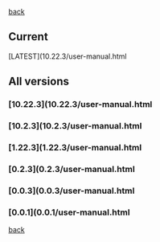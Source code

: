 [back](index)
## Current
[LATEST](10.22.3/user-manual.html
## All versions
### [10.22.3](10.22.3/user-manual.html
### [10.2.3](10.2.3/user-manual.html
### [1.22.3](1.22.3/user-manual.html
### [0.2.3](0.2.3/user-manual.html
### [0.0.3](0.0.3/user-manual.html
### [0.0.1](0.0.1/user-manual.html
[back](index)
